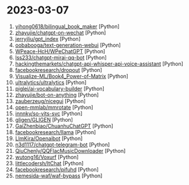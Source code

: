 # 2023-03-07

1. [yihong0618/bilingual_book_maker](https://github.com/yihong0618/bilingual_book_maker "Make bilingual epub books Using AI translate") [Python]
2. [zhayujie/chatgpt-on-wechat](https://github.com/zhayujie/chatgpt-on-wechat "使用ChatGPT搭建微信聊天机器人，基于ChatGPT3.5 API和itchat实现。Wechat robot based on ChatGPT, which using OpenAI api and itchat library.") [Python]
3. [jerryjliu/gpt_index](https://github.com/jerryjliu/gpt_index "LlamaIndex (GPT Index) is a project that provides a central interface to connect your LLM's with external data.") [Python]
4. [oobabooga/text-generation-webui](https://github.com/oobabooga/text-generation-webui "A gradio web UI for running Large Language Models like GPT-J 6B, OPT, GALACTICA, GPT-Neo, and Pygmalion.") [Python]
5. [WPeace-HcH/WPeChatGPT](https://github.com/WPeace-HcH/WPeChatGPT "A plugin for IDA that can help to analyze binary file and it uses OpenAI's ChatGPT training API.") [Python]
6. [lss233/chatgpt-mirai-qq-bot](https://github.com/lss233/chatgpt-mirai-qq-bot "🚀 一键部署！真正的 ChatGPT QQ 聊天机器人！支持ChatGPT API、 ChatGPT Plus、新版 Bing，多账号负载均衡，人设调教，敏感词检测，虚拟女仆、对话上下文，图片渲染，代理加速 (内有视频教程）") [Python]
7. [hackingthemarkets/chatgpt-api-whisper-api-voice-assistant](https://github.com/hackingthemarkets/chatgpt-api-whisper-api-voice-assistant "chatgpt api and whisper api tutorial - voice conversation with therapist") [Python]
8. [facebookresearch/dropout](https://github.com/facebookresearch/dropout "Code release for Dropout Reduces Underfitting") [Python]
9. [Visualize-ML/Book4_Power-of-Matrix](https://github.com/Visualize-ML/Book4_Power-of-Matrix "Book_4_《矩阵力量》 | 鸢尾花书：从加减乘除到机器学习；本册有，584幅图，81个代码文件，其中18个Streamlit App；状态：清华社五审五校中；Github稿件基本稳定，欢迎提意见，会及时修改") [Python]
10. [ultralytics/ultralytics](https://github.com/ultralytics/ultralytics "NEW - YOLOv8 🚀 in PyTorch > ONNX > CoreML > TFLite") [Python]
11. [piglei/ai-vocabulary-builder](https://github.com/piglei/ai-vocabulary-builder "一个使用了 AI 技术的智能生词本制作工具。") [Python]
12. [zhayujie/bot-on-anything](https://github.com/zhayujie/bot-on-anything "Connect AI models (like ChatGPT-3.5, GPT-3.0) to apps (like Wechat, public account, DingTalk, Telegram, QQ). 将 ChatGPT 等算法模型应用于各类平台，目前已完成命令行、个人微信、公众号、QQ、Telegram、Gmail邮箱、Slack，计划接入Web、企业微信、钉钉等。") [Python]
13. [zauberzeug/nicegui](https://github.com/zauberzeug/nicegui "Create web-based UI with Python. The nice way.") [Python]
14. [open-mmlab/mmrotate](https://github.com/open-mmlab/mmrotate "OpenMMLab Rotated Object Detection Toolbox and Benchmark") [Python]
15. [innnky/so-vits-svc](https://github.com/innnky/so-vits-svc "基于vits与softvc的歌声音色转换模型") [Python]
16. [gligen/GLIGEN](https://github.com/gligen/GLIGEN "Open-Set Grounded Text-to-Image Generation") [Python]
17. [GaiZhenbiao/ChuanhuChatGPT](https://github.com/GaiZhenbiao/ChuanhuChatGPT "GUI for ChatGPT API") [Python]
18. [facebookresearch/llama](https://github.com/facebookresearch/llama "Inference code for LLaMA models") [Python]
19. [LlmKira/Openaibot](https://github.com/LlmKira/Openaibot "Gpt-3.5-turbo ChatGPT Bot/Voice Assistant | 📱 Cross-Platform | 🦾 Async | 🗣 Good Contextual Support | 🌻 sh & docker Deployment| 🔌 API Server Provided| 🎤 Azure/Vits for Voice Chatting |🌎 Real-time Information Searching| 📷 Multi-modal/Image Understanding | 💐 Self-maintained LLM Framework") [Python]
20. [n3d1117/chatgpt-telegram-bot](https://github.com/n3d1117/chatgpt-telegram-bot "🤖 A Telegram bot that integrates with OpenAI's official ChatGPT APIs to provide answers, written in Python") [Python]
21. [QiuChenly/QQFlacMusicDownloader](https://github.com/QiuChenly/QQFlacMusicDownloader "[秋城落叶] QQ 音乐源无损歌曲下载") [Python]
22. [wutong16/Voxurf](https://github.com/wutong16/Voxurf "[ ICLR 2023 Spotlight ] Pytorch implementation for Voxurf: Voxel-based Efficient and Accurate Neural Surface Reconstruction") [Python]
23. [littlecodersh/ItChat](https://github.com/littlecodersh/ItChat "A complete and graceful API for Wechat. 微信个人号接口、微信机器人及命令行微信，三十行即可自定义个人号机器人。") [Python]
24. [facebookresearch/pifuhd](https://github.com/facebookresearch/pifuhd "High-Resolution 3D Human Digitization from A Single Image.") [Python]
25. [nemesida-waf/waf-bypass](https://github.com/nemesida-waf/waf-bypass "Check your WAF before an attacker does this one") [Python]
